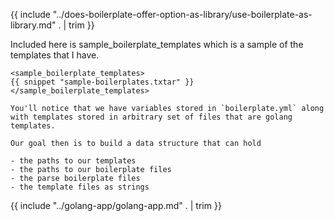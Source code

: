 {{ include "../does-boilerplate-offer-option-as-library/use-boilerplate-as-library.md" . | trim }}

Included here is sample_boilerplate_templates which is a sample of the templates that I have.

```
<sample_boilerplate_templates>
{{ snippet "sample-boilerplates.txtar" }}
</sample_boilerplate_templates>

You'll notice that we have variables stored in `boilerplate.yml` along with templates stored in arbitrary set of files that are golang templates.

Our goal then is to build a data structure that can hold

- the paths to our templates
- the paths to our boilerplate files
- the parse boilerplate files
- the template files as strings

```

{{ include "../golang-app/golang-app.md" . | trim }}

```

```
